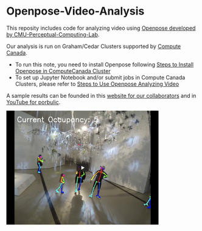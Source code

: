 # Openpose-Video-Analysis
This reposity includes code for analyzing video using [Openpose developed by CMU-Perceptual-Computing-Lab](https://github.com/CMU-Perceptual-Computing-Lab/openpose).

Our analysis is run on Graham/Cedar Clusters supported by [Compute Canada](https://docs.computecanada.ca/wiki/Compute_Canada_Documentation).

* To run this note, you need to install Openpose following [Steps to Install Openpose in ComputeCanada Cluster](https://docs.google.com/document/d/1vQCQD2iet-K1ZAjTns2aEp-q7R-w8fCQ55jVzriWLV0/edit?usp=sharing)
* To set up Jupyter Notebook and/or submit jobs in Compute Canada Clusters, please refer to [Steps to Use Openpose Analyzing Video](https://docs.google.com/document/d/1tozpc-KpAHVjQOx5XkW0pDYbd8IKKCD45Omk-RvFNcg/edit?usp=sharing)

A sample results can be founded in this [website for our collaborators](https://site25926.overdrive.io/openpose_estimate_occupancy/rom_processed_video_samples/|general#) and in [YouTube for porbulic](https://youtu.be/K9oQwGJgZng).

[<img src="https://github.com/UWaterloo-ASL/Openpose-Video-Analysis/blob/master/images/Openpose_Processed_ROM_Video_Samples.png" width="400" height="300" />](https://youtu.be/GN2CPv4uSuo)
